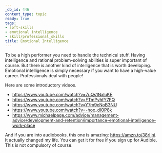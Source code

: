 ```yaml
---
_db_id: 446
content_type: topic
ready: true
tags:
- soft-skills
- emotional intelligence
- skill/professional_skills
title: Emotional Intelligence
---
```


To be a high performer you need to handle the technical stuff. Having intelligence and rational problem-solving abilities is super important of course. But there is another kind of intelligence that is worth developing. Emotional intelligence is simply necessary if you want to have a high-value career. Professionals deal with people!

Here are some introductory videos.

- https://www.youtube.com/watch?v=7uQs1NxluKE
- https://www.youtube.com/watch?v=FTmPyhfY7FQ
- https://www.youtube.com/watch?v=Y7m9eNoB3NU
- https://www.youtube.com/watch?v=-hoo_dIOP8k
- https://www.michaelpage.com/advice/management-advice/development-and-retention/importance-emotional-intelligence-work-place

And if you are into audiobooks, this one is amazing: https://amzn.to/38rIjni. It actually changed my life. You can get it for free if you sign up for Audible. This is not compulsory of course.